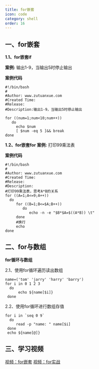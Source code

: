 ```yaml
---
title: for嵌套
icon: code
category: shell
order: 16
---
```


## 一、for嵌套

**1.1、for嵌套if**

**案例:**
输出1-9，当输出5时停止输出

**案例代码**

```
#!/bin/bash
# 
#Author: www.zutuanxue.com
#Created Time: 
#Release: 
#Description:输出1-9，当输出5时停止输出

for ((num=1;num<10;num++))
   do
     echo $num
     [ $num -eq 5 ]&& break
done
```

**1.2、for嵌套for**
**案例:**
打印99乘法表

**案例代码**

```
#!/bin/bash
# 
#Author: www.zutuanxue.com
#Created Time: 
#Release: 
#Description: 
#打印99乘法表，思考A*B的关系
for ((A=1;A<=9;A++))
  do
     for ((B=1;B<=$A;B++))
        do
           echo -n -e "$B*$A=$((A*B)) \t"
     done
     #换行
     echo 
done
```

## 二、for与数组

**for循环与数组**

2.1、使用for循环遍历读出数组

```
name=('tom' 'jarry' 'harry' 'barry')
for i in 0 1 2 3
  do
      echo ${name[$i]}
 done
```

2.2、使用for循环进行数组存值

```
for i in `seq 0 9`
  do
     read -p "name: " name[$i]
 done
 echo ${name[@]}
```

## 三、学习视频

[视频：for嵌套](https://www.bilibili.com/video/BV1Tf4y1v7E2?p=60)
[视频：for实战](https://www.bilibili.com/video/BV1Tf4y1v7E2?p=61)
